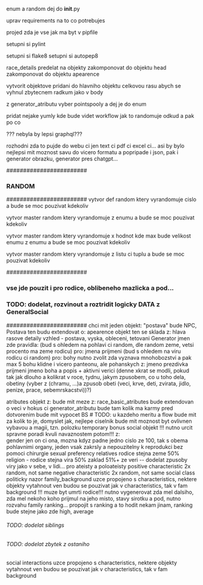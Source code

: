 enum a random dej do __init__.py

uprav requirements na to co potrebujes

projed zda je vse jak ma byt v pipfile

setupni si pylint

setupni si flake8
setupni si autopep8

race_details predelat na objekty
zakomponovat do objektu head
zakomponovat do objektu apearence

vytvorit objektove pridani do hlavniho objektu celkovou rasu abych se vyhnul zbytecnem radkum jako v body

z generator_atributu vyber pointspooly a dej je do enum

pridat nejake yumly kde bude videt workflow jak to randomuje odkud a pak po co

??? nebyla by lepsi graphql???

rozhodni zda to pujde do webu ci jen text ci pdf ci excel ci...
asi by bylo nejlepsi mit moznost savu do vicero formatu
a popripade i json, pak i generator obrazku, generator pres chatgpt...

########################
### RANDOM
########################
vytvor def random ktery vyrandomuje cislo a bude se moc pouzivat kdekoliv

vytvor master random ktery vyrandomuje z enumu a bude se moc pouzivat kdekoliv

vytvor master random ktery vyrandomuje x hodnot kde max bude velikost enumu z enumu a bude se moc pouzivat kdekoliv

vytvor master random ktery vyrandomuje z listu ci tuplu a bude se moc pouzivat kdekoliv

########################
### vse jde pouzit i pro rodice, oblibeneho mazlicka a pod...
### TODO: dodelat, rozvinout a roztridit logicky DATA z GeneralSocial
########################
chci mit jeden objekt:
"postava" bude NPC, Postava
ten budu extendovat o:
apearence objekt
    ten se sklada z:
        hlava
        rasove detaily
        vzhled - postava, vyska, obleceni, tetovani
Generator jmen
    zde pravidla:
    (bud s ohledem na pohlavi ci random, dle random zeme, vetsi procento ma zeme rodicu)
        pro:
            jmena
            prijmeni
    (bud s ohledem na viru rodicu ci random)
        pro:
            bohy
    nutno zvolit zda vyznava mnohobozstvi a pak max 5 bohu klidne i vicero panteonu, ale pohanskych
    z:
        jmeno
        prezdivka
        prijmeni
        jmeno boha a popis + aktivni verici (denne xkrat se modli, pokud tak jak dlouho a kolikrat v roce, tydnu, jakym zpusobem, co u toho dela, obetiny (vyber z (chramu, ...)a zpusob obeti (veci, krve, deti, zvirata, jidlo, penize, prace, sebemrskacstvi))?)

atributes objekt
    z:
        bude mit meze z:
            race_basic_atributes
        bude extendovan o veci v hokus ci generator_atributu
        bude tam kolik ma karmy
        pred dotvorenim bude mit vypocet BS
            # TODO: u kazdeho meritu a flow bude mit za kolik to je, domyslet jak, nejlepe ciselnik
        bude mit moznost byt ovlivnen vybavou a magii, tzn. polozku temporary bonus
social objekt
    !!! nutno urcit spravne poradi kvuli navaznostem potom!!!
    z:  
        gender jen on ci ona, mozna kdyz padne jedno cislo ze 100, tak s obema pohlavnimi organy, jeden vsak zakrsly a nepouzitelny k reprodukci bez pomoci chirurgie
        sexual preferency
        relatives rodice stejna zeme 50%
        religion - rodice stejna vira 50% zaklad 51%+ ze veri -- dodelat zpusoby viry jako v sebe, v lidi... pro ateisty a poloateisty
        positive characteristic 2x random, not same 
        negative characteristic 2x random, not same 
        social class
        politicky nazor
family_background
    uzce propojeno s characteristics, nektere objekty vytahnout ven budou se pouzivat jak v characteristics, tak v fam background
    !!! muze byt umrti rodice!!!
    nutno vygenerovat zda mel dalsiho, zda mel nekoho koho prijmul na jeho misto, 
    stavy sirotku a pod, nutno rozvahu
    family ranking... propojit s ranking a to hodit nekam jinam, ranking bude stejne jako zde high, average
###### TODO: dodelat siblings
###### TODO: dodelat zbytek z ostaniho
social interactions
    uzce propojeno s characteristics, nektere objekty vytahnout ven budou se pouzivat jak v characteristics, tak v fam background



